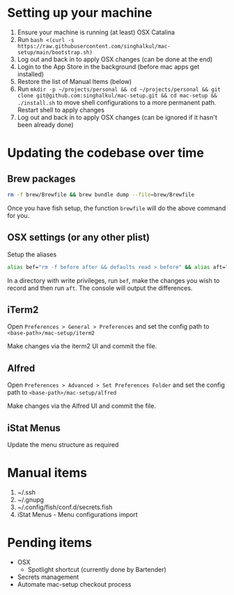# Setting up your machine

1. Ensure your machine is running (at least) OSX Catalina
1. Run `bash <(curl -s https://raw.githubusercontent.com/singhalkul/mac-setup/main/bootstrap.sh)`
1. Log out and back in to apply OSX changes (can be done at the end)
1. Login to the App Store in the background (before mac apps get installed)
1. Restore the list of Manual Items (below)
1. Run `mkdir -p ~/projects/personal && cd ~/projects/personal && git clone git@github.com:singhalkul/mac-setup.git && cd mac-setup && ./install.sh` to move shell configurations to a more permanent path. Restart shell to apply changes
1. Log out and back in to apply OSX changes (can be ignored if it hasn't been already done)

# Updating the codebase over time

## Brew packages
```bash
rm -f brew/Brewfile && brew bundle dump --file=brew/Brewfile
```

Once you have fish setup, the function `brewfile` will do the above command for you.

## OSX settings (or any other plist)
Setup the aliases
```bash
alias bef="rm -f before after && defaults read > before" && alias aft="defaults read > after && code --diff before after"
```

In a directory with write privileges, run `bef`, make the changes you wish to record and then run `aft`. The console will output the differences.

## iTerm2
Open `Preferences > General > Preferences` and set the config path to `<base-path>/mac-setup/iterm2`

Make changes via the iterm2 UI and commit the file.

## Alfred
Open `Preferences > Advanced > Set Preferences Folder` and set the config path to `<base-path>/mac-setup/alfred`

Make changes via the Alfred UI and commit the file.

## iStat Menus
Update the menu structure as required

# Manual items

1. ~/.ssh
1. ~/.gnupg
1. ~/.config/fish/conf.d/secrets.fish
1. iStat Menus - Menu configurations import

# Pending items

* OSX
    * Spotlight shortcut (currently done by Bartender)
* Secrets management
* Automate mac-setup checkout process

